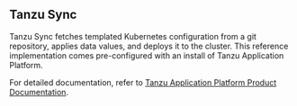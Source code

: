 ## Tanzu Sync

Tanzu Sync fetches templated Kubernetes configuration from a git repository, applies data values, and deploys it to the cluster.
This reference implementation comes pre-configured with an install of Tanzu Application Platform.

For detailed documentation, refer to [Tanzu Application Platform Product Documentation](https://docs.vmware.com/en/VMware-Tanzu-Application-Platform/1.5/tap/install-gitops-intro.html).

